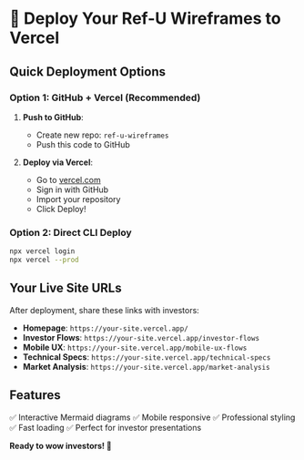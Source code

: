 # 🚀 Deploy Your Ref-U Wireframes to Vercel

## Quick Deployment Options

### Option 1: GitHub + Vercel (Recommended)
1. **Push to GitHub**:
   - Create new repo: `ref-u-wireframes`
   - Push this code to GitHub

2. **Deploy via Vercel**:
   - Go to [vercel.com](https://vercel.com)
   - Sign in with GitHub
   - Import your repository
   - Click Deploy!

### Option 2: Direct CLI Deploy
```bash
npx vercel login
npx vercel --prod
```

## Your Live Site URLs
After deployment, share these links with investors:

- **Homepage**: `https://your-site.vercel.app/`
- **Investor Flows**: `https://your-site.vercel.app/investor-flows`
- **Mobile UX**: `https://your-site.vercel.app/mobile-ux-flows`
- **Technical Specs**: `https://your-site.vercel.app/technical-specs`
- **Market Analysis**: `https://your-site.vercel.app/market-analysis`

## Features
✅ Interactive Mermaid diagrams
✅ Mobile responsive
✅ Professional styling
✅ Fast loading
✅ Perfect for investor presentations

**Ready to wow investors! 🎯**
